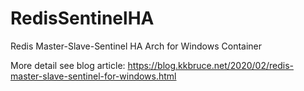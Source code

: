 # RedisSentinelHA

Redis Master-Slave-Sentinel HA Arch for Windows Container

More detail see blog article: https://blog.kkbruce.net/2020/02/redis-master-slave-sentinel-for-windows.html
